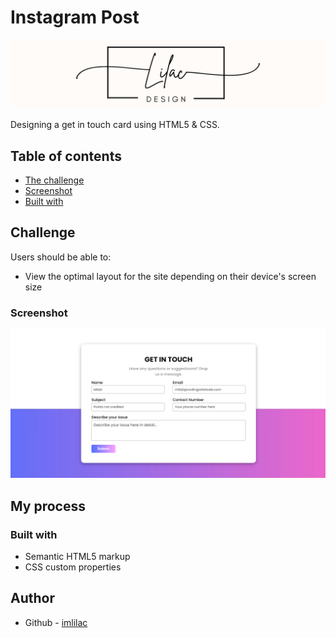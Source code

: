 # Instagram Post

![logo](https://github.com/imlilac/get-in-touch-card/blob/main/logo%20(2).jpg)

Designing a get in touch card using HTML5 & CSS.

## Table of contents

-  [The challenge](#the-challenge)
-  [Screenshot](#screenshot)
-  [Built with](#built-with)

## Challenge

Users should be able to:

-  View the optimal layout for the site depending on their device's screen size

### Screenshot

![](https://github.com/imlilac/get-in-touch-card/blob/main/Screenshot%202024-03-29%20232349.png)

## My process

### Built with

-  Semantic HTML5 markup
-  CSS custom properties

## Author

-  Github - [imlilac](https://github.com/imlilac)
